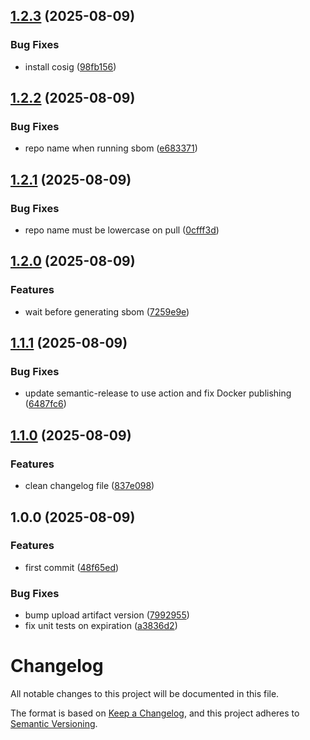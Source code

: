 ## [1.2.3](https://github.com/d6o/homeclip/compare/v1.2.2...v1.2.3) (2025-08-09)

### Bug Fixes

* install cosig ([98fb156](https://github.com/d6o/homeclip/commit/98fb1566d6feae5e4d33fa7d6471d8f0f16aee53))

## [1.2.2](https://github.com/d6o/homeclip/compare/v1.2.1...v1.2.2) (2025-08-09)

### Bug Fixes

* repo name when running sbom ([e683371](https://github.com/d6o/homeclip/commit/e683371885906a85ed3a65ade133c5fcedab1585))

## [1.2.1](https://github.com/d6o/homeclip/compare/v1.2.0...v1.2.1) (2025-08-09)

### Bug Fixes

* repo name must be lowercase on pull ([0cfff3d](https://github.com/d6o/homeclip/commit/0cfff3d03353a54a97af35823ea56afd24e03741))

## [1.2.0](https://github.com/d6o/homeclip/compare/v1.1.1...v1.2.0) (2025-08-09)

### Features

* wait before generating sbom ([7259e9e](https://github.com/d6o/homeclip/commit/7259e9e60dc3fbe9b65b84a4655357af9d7bb086))

## [1.1.1](https://github.com/d6o/homeclip/compare/v1.1.0...v1.1.1) (2025-08-09)

### Bug Fixes

* update semantic-release to use action and fix Docker publishing ([6487fc6](https://github.com/d6o/homeclip/commit/6487fc6bc92946648d0ca809451c508013a92274))

## [1.1.0](https://github.com/d6o/homeclip/compare/v1.0.0...v1.1.0) (2025-08-09)

### Features

* clean changelog file ([837e098](https://github.com/d6o/homeclip/commit/837e0986907dfb838480aeda80e36236d4cc7db9))

## 1.0.0 (2025-08-09)

### Features

* first commit ([48f65ed](https://github.com/d6o/homeclip/commit/48f65ed9e9a4d4500950c10cde6ebc66235f0fcc))

### Bug Fixes

* bump upload artifact version ([7992955](https://github.com/d6o/homeclip/commit/7992955369c8a610b360ada70ee5663b30868d69))
* fix unit tests on expiration ([a3836d2](https://github.com/d6o/homeclip/commit/a3836d22866d5a3aa6bd608b2d4fc2f608a105b2))

# Changelog

All notable changes to this project will be documented in this file.

The format is based on [Keep a Changelog](https://keepachangelog.com/en/1.1.0/),
and this project adheres to [Semantic Versioning](https://semver.org/spec/v2.0.0.html).
